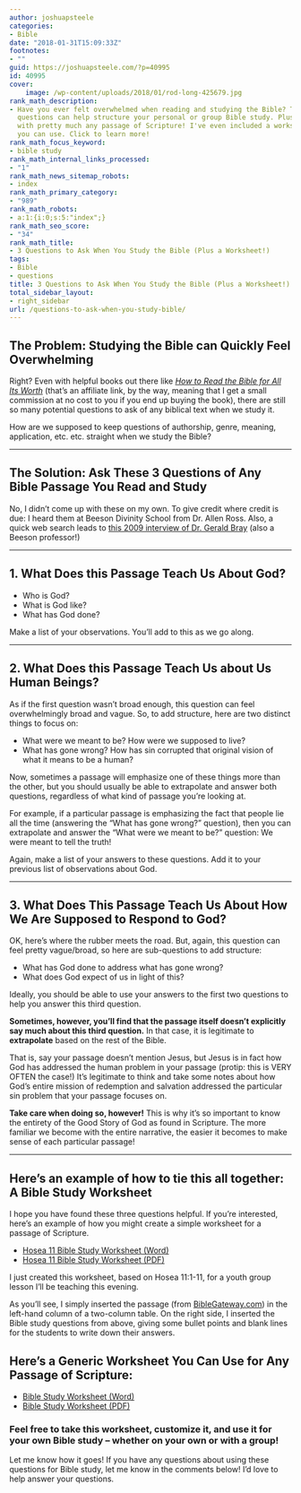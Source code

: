 ```yaml
---
author: joshuapsteele
categories:
- Bible
date: "2018-01-31T15:09:33Z"
footnotes:
- ""
guid: https://joshuapsteele.com/?p=40995
id: 40995
cover:
    image: /wp-content/uploads/2018/01/rod-long-425679.jpg
rank_math_description:
- Have you ever felt overwhelmed when reading and studying the Bible? These 3 simple
  questions can help structure your personal or group Bible study. Plus, they work
  with pretty much any passage of Scripture! I've even included a worksheet format
  you can use. Click to learn more!
rank_math_focus_keyword:
- bible study
rank_math_internal_links_processed:
- "1"
rank_math_news_sitemap_robots:
- index
rank_math_primary_category:
- "989"
rank_math_robots:
- a:1:{i:0;s:5:"index";}
rank_math_seo_score:
- "34"
rank_math_title:
- 3 Questions to Ask When You Study the Bible (Plus a Worksheet!)
tags:
- Bible
- questions
title: 3 Questions to Ask When You Study the Bible (Plus a Worksheet!)
total_sidebar_layout:
- right_sidebar
url: /questions-to-ask-when-you-study-bible/
---
```


## The Problem: Studying the Bible can Quickly Feel Overwhelming

Right? Even with helpful books out there like *[How to Read the Bible for All Its Worth](http://amzn.to/2DQ55nt)* (that’s an affiliate link, by the way, meaning that I get a small commission at no cost to you if you end up buying the book), there are still so many potential questions to ask of any biblical text when we study it.

How are we supposed to keep questions of authorship, genre, meaning, application, etc. etc. straight when we study the Bible?

---

## The Solution: Ask These 3 Questions of Any Bible Passage You Read and Study

No, I didn’t come up with these on my own. To give credit where credit is due: I heard them at Beeson Divinity School from Dr. Allen Ross. Also, a quick web search leads to [this 2009 interview of Dr. Gerald Bray](https://www.thegospelcoalition.org/blogs/justin-taylor/an-interview-with-gerald-bray-what-questions-should-we-ask-of-a-biblical-text/) (also a Beeson professor!)

---

## 1. What Does this Passage Teach Us About God?

- Who is God?
- What is God like?
- What has God done?

Make a list of your observations. You’ll add to this as we go along.

---

## 2. What Does this Passage Teach Us about Us Human Beings?

As if the first question wasn’t broad enough, this question can feel overwhelmingly broad and vague. So, to add structure, here are two distinct things to focus on:

- What were we meant to be? How were we supposed to live?
- What has gone wrong? How has sin corrupted that original vision of what it means to be a human?

Now, sometimes a passage will emphasize one of these things more than the other, but you should usually be able to extrapolate and answer both questions, regardless of what kind of passage you’re looking at.

For example, if a particular passage is emphasizing the fact that people lie all the time (answering the “What has gone wrong?” question), then you can extrapolate and answer the “What were we meant to be?” question: We were meant to tell the truth!

Again, make a list of your answers to these questions. Add it to your previous list of observations about God.

---

## 3. What Does This Passage Teach Us About How We Are Supposed to Respond to God?

OK, here’s where the rubber meets the road. But, again, this question can feel pretty vague/broad, so here are sub-questions to add structure:

- What has God done to address what has gone wrong?
- What does God expect of us in light of this?

Ideally, you should be able to use your answers to the first two questions to help you answer this third question.

**Sometimes, however, you’ll find that the passage itself doesn’t explicitly say much about this third question.** In that case, it is legitimate to **extrapolate** based on the rest of the Bible.

That is, say your passage doesn’t mention Jesus, but Jesus is in fact how God has addressed the human problem in your passage (protip: this is VERY OFTEN the case!) It’s legitimate to think and take some notes about how God’s entire mission of redemption and salvation addressed the particular sin problem that your passage focuses on.

**Take care when doing so, however!** This is why it’s so important to know the entirety of the Good Story of God as found in Scripture. The more familiar we become with the entire narrative, the easier it becomes to make sense of each particular passage!

---

## Here’s an example of how to tie this all together: A Bible Study Worksheet

I hope you have found these three questions helpful. If you’re interested, here’s an example of how you might create a simple worksheet for a passage of Scripture.

- [Hosea 11 Bible Study Worksheet (Word)](https://joshuapsteele.com/wp-content/uploads/2018/01/HOSEA-11-Worksheet.docx)
- [Hosea 11 Bible Study Worksheet (PDF)](https://joshuapsteele.com/wp-content/uploads/2018/01/HOSEA-11-Worksheet.pdf)

I just created this worksheet, based on Hosea 11:1-11, for a youth group lesson I’ll be teaching this evening.

As you’ll see, I simply inserted the passage (from [BibleGateway.com](https://www.biblegateway.com/)) in the left-hand column of a two-column table. On the right side, I inserted the Bible study questions from above, giving some bullet points and blank lines for the students to write down their answers.

## Here’s a Generic Worksheet You Can Use for Any Passage of Scripture:

- [Bible Study Worksheet (Word)](https://joshuapsteele.com/wp-content/uploads/2018/01/Bible-Study-Worksheet.docx)
- [Bible Study Worksheet (PDF)](https://joshuapsteele.com/wp-content/uploads/2018/01/Bible-Study-Worksheet.pdf)

### Feel free to take this worksheet, customize it, and use it for your own Bible study – whether on your own or with a group!

Let me know how it goes! If you have any questions about using these questions for Bible study, let me know in the comments below! I’d love to help answer your questions.